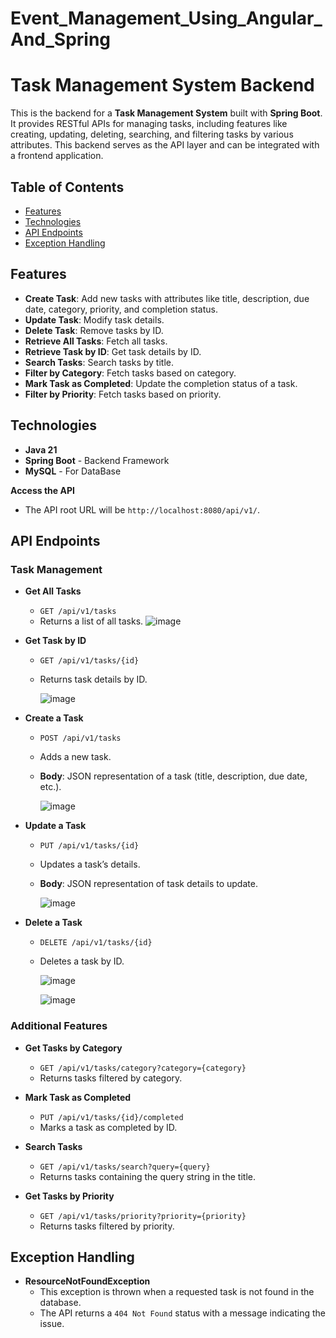 # Event_Management_Using_Angular_And_Spring

# Task Management System Backend

This is the backend for a **Task Management System** built with **Spring Boot**. It provides RESTful APIs for managing tasks, including features like creating, updating, deleting, searching, and filtering tasks by various attributes. This backend serves as the API layer and can be integrated with a frontend application.

## Table of Contents
- [Features](#features)
- [Technologies](#technologies)
- [API Endpoints](#api-endpoints)
- [Exception Handling](#exception-handling)

## Features

- **Create Task**: Add new tasks with attributes like title, description, due date, category, priority, and completion status.
- **Update Task**: Modify task details.
- **Delete Task**: Remove tasks by ID.
- **Retrieve All Tasks**: Fetch all tasks.
- **Retrieve Task by ID**: Get task details by ID.
- **Search Tasks**: Search tasks by title.
- **Filter by Category**: Fetch tasks based on category.
- **Mark Task as Completed**: Update the completion status of a task.
- **Filter by Priority**: Fetch tasks based on priority.

## Technologies

- **Java 21**
- **Spring Boot** - Backend Framework
- **MySQL** - For DataBase

**Access the API**
   - The API root URL will be `http://localhost:8080/api/v1/`.

## API Endpoints

### Task Management

- **Get All Tasks**
  - `GET /api/v1/tasks`
  - Returns a list of all tasks. 
    ![image](https://github.com/user-attachments/assets/25d790d7-ea4b-4301-bda2-63a752494ec6)


- **Get Task by ID**
  - `GET /api/v1/tasks/{id}`
  - Returns task details by ID.
 
    ![image](https://github.com/user-attachments/assets/05ab3988-9d47-4e74-aef8-35ac2525b68c)


- **Create a Task**
  - `POST /api/v1/tasks`
  - Adds a new task.
  - **Body**: JSON representation of a task (title, description, due date, etc.).
 
    ![image](https://github.com/user-attachments/assets/a0d44e59-0714-4dc7-b511-f615f5642071)


- **Update a Task**
  - `PUT /api/v1/tasks/{id}`
  - Updates a task’s details.
  - **Body**: JSON representation of task details to update.
 
    ![image](https://github.com/user-attachments/assets/4b464634-d7e4-4fd3-86f3-51ead7350cc2)


- **Delete a Task**
  - `DELETE /api/v1/tasks/{id}`
  - Deletes a task by ID.
 
    ![image](https://github.com/user-attachments/assets/5d73c8dc-c0e3-4d39-8ab3-5502cdff056a)

    ![image](https://github.com/user-attachments/assets/e5abe189-9214-4668-9ce3-84e2dbdc635a)



### Additional Features

- **Get Tasks by Category**
  - `GET /api/v1/tasks/category?category={category}`
  - Returns tasks filtered by category.

- **Mark Task as Completed**
  - `PUT /api/v1/tasks/{id}/completed`
  - Marks a task as completed by ID.

- **Search Tasks**
  - `GET /api/v1/tasks/search?query={query}`
  - Returns tasks containing the query string in the title.

- **Get Tasks by Priority**
  - `GET /api/v1/tasks/priority?priority={priority}`
  - Returns tasks filtered by priority.



## Exception Handling

- **ResourceNotFoundException**
  - This exception is thrown when a requested task is not found in the database.
  - The API returns a `404 Not Found` status with a message indicating the issue.
